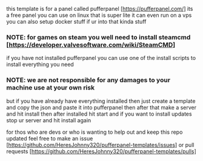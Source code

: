 this template is for a panel called pufferpanel [https://pufferpanel.com/] its a free panel you can use on linux that is super lite it can even run on a vps 
you can also setup docker stuff if ur into that kinda stuff
### NOTE: for games on steam you well need to install steamcmd [https://developer.valvesoftware.com/wiki/SteamCMD]

if you have not installed pufferpanel you can use one of the install scripts to install everything you need 
### NOTE: we are not responsible for any damages to your machine use at your own risk 
but if you have already have everything installed then just create a template and copy the json and paste it into pufferpanel then after that make a server and hit install then after installed hit start and if you want to install updates stop ur server and hit install again 

for thos who are devs or who is wanting to help out and keep this repo updated feel free to make an issue [https://github.com/HeresJohnny320/pufferpanel-templates/issues] or pull requests [https://github.com/HeresJohnny320/pufferpanel-templates/pulls]
